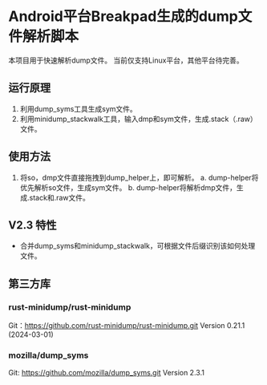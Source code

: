 # Android平台Breakpad生成的dump文件解析脚本

本项目用于快速解析dump文件。
当前仅支持Linux平台，其他平台待完善。

## 运行原理

1. 利用dump_syms工具生成sym文件。
2. 利用minidump_stackwalk工具，输入dmp和sym文件，生成.stack（.raw）文件。

## 使用方法

1. 将so，dmp文件直接拖拽到dump_helper上，即可解析。
   a. dump-helper将优先解析so文件，生成sym文件。
   b. dump-helper将解析dmp文件，生成.stack和.raw文件。

## V2.3 特性

- 合并dump_syms和minidump_stackwalk，可根据文件后缀识别该如何处理文件。

## 第三方库

### rust-minidump/rust-minidump

Git：https://github.com/rust-minidump/rust-minidump.git 
Version 0.21.1 (2024-03-01)

### mozilla/dump_syms

Git: https://github.com/mozilla/dump_syms.git
Version 2.3.1